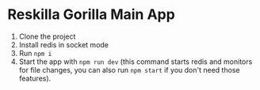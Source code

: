 # Reskilla Gorilla Main App

1. Clone the project
1. Install redis in socket mode
1. Run `npm i`
1. Start the app with `npm run dev` (this command starts redis and monitors for file changes, you can also run `npm start` if you don't need those features).
